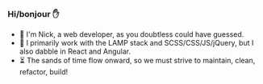 ### Hi/bonjour :raised_hand:

- :evergreen_tree: I'm Nick, a web developer, as you doubtless could have guessed.
- :pencil: I primarily work with the LAMP stack and SCSS/CSS/JS/jQuery, but I also dabble in React and Angular.
- :hourglass_flowing_sand: The sands of time flow onward, so we must strive to maintain, clean, refactor, build!

<!--
**nlamo/nlamo** is a ✨ _special_ ✨ repository because its `README.md` (this file) appears on your GitHub profile.
-->

